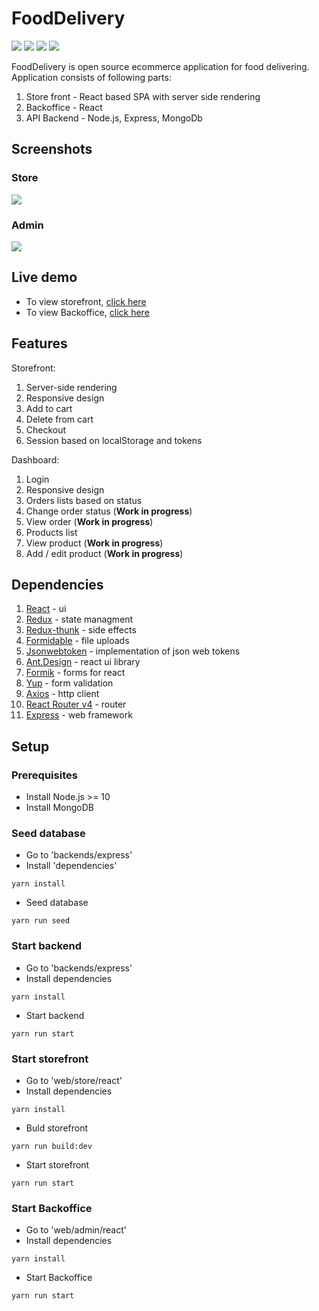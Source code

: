 # FoodDelivery
<p>
  <img src="https://img.shields.io/badge/React-16.10.+-lightblue.svg">
  <img src="https://img.shields.io/badge/Redux-4.0.+-purple.svg">
  <img src="https://img.shields.io/badge/Nodejs-10.16.+-green.svg">
  <img src="https://img.shields.io/badge/Ex<press-4.17.+-black.svg">
</p>
FoodDelivery is open source ecommerce application for food delivering.
Application consists of following parts:

1. Store front - React based SPA with server side rendering
2. Backoffice - React
3. API Backend - Node.js, Express, MongoDb

## Screenshots

### Store

<img src="https://github.com/mishast/FoodDelivery/raw/master/docs/github_mockup_store.png">

### Admin

<img src="https://github.com/mishast/FoodDelivery/raw/master/docs/github_mockup_admin.png">

## Live demo

* To view storefront, [click here](https://store.food-delivery.mishast.com)
* To view Backoffice, [click here](https://admin.food-delivery.mishast.com)

## Features

Storefront:
1. Server-side rendering
2. Responsive design
3. Add to cart
4. Delete from cart
5. Checkout
6. Session based on localStorage and tokens

Dashboard:

1. Login
2. Responsive design
3. Orders lists based on status
4. Change order status (**Work in progress**)
5. View order (**Work in progress**)
6. Products list
7. View product (**Work in progress**)
6. Add / edit product (**Work in progress**)

## Dependencies

1. [React](https://reactjs.org/docs/getting-started.html) - ui
2. [Redux](https://redux.js.org/api/api-reference) - state managment
3. [Redux-thunk](https://github.com/reduxjs/redux-thunk) - side effects
4. [Formidable](https://github.com/node-formidable/node-formidable) - file uploads
5. [Jsonwebtoken](https://github.com/auth0/node-jsonwebtoken) - implementation of json web tokens
6. [Ant.Design](https://github.com/ant-design/ant-design) - react ui library
7. [Formik](https://github.com/jaredpalmer/formik) - forms for react
8. [Yup](https://github.com/jquense/yup) - form validation
9. [Axios](https://github.com/axios/axios) - http client
10. [React Router v4](https://reacttraining.com/react-router/web/guides/quick-start) - router
11. [Express](https://expressjs.com/) - web framework

## Setup
### Prerequisites
* Install Node.js >= 10
* Install MongoDB
### Seed database
* Go to 'backends/express'
* Install 'dependencies'
```
yarn install
```
* Seed database
```
yarn run seed
```
### Start backend
* Go to 'backends/express'
* Install dependencies
```
yarn install
```
* Start backend
```
yarn run start
```
### Start storefront
* Go to 'web/store/react'
* Install dependencies
```
yarn install
```
* Buld storefront
```
yarn run build:dev
```
* Start storefront
```
yarn run start
```
### Start Backoffice
* Go to 'web/admin/react'
* Install dependencies
```
yarn install
```
* Start Backoffice
```
yarn run start
```
